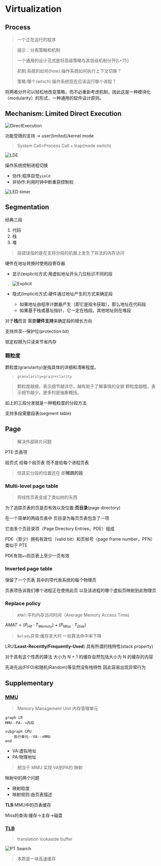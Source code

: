 # Virtualization

## Process

>   一个正在运行的程序

>提示：分离策略和机制
>
>一个通用的设计范式是将高级策略与其低级机制分开[L+75]
>
>机制:系统的如何(how):操作系统如何执行上下文切换？
>
>策略:哪个(which):操作系统现在应该运行哪个进程？

将两者分开可以轻松地改变策略，而不必重新考虑机制，因此这是一种模块化（modularity）的形式，一种通用的软件设计原则。

## Mechanism: Limited Direct Execution

![DirectExecution](Virtualization.assets/image-20210617233021757.png)

功能受限的支持 -> user(limited)/kernel mode

>   System Call=Process Call + trap(mode switch)

![LDE](Virtualization.assets/image-20210617234942555.png)

操作系统控制进程切换

-   协作:程序自觉`yield`
-   非协作:利用时钟中断重获控制权

![LED-timer](Virtualization.assets/image-20210618001545775.png)



## Segmentation

经典三段

1.  代码
2.  栈
3.  堆

>   段错误指的是在支持分段的机器上发生了非法的内存访问



硬件在地址转换时使用段寄存器

-   显示(explicit)方式:用虚拟地址开头几位标识不同的段

    ![Explicit](Virtualization.assets/image-20210624144454552.png)

-   隐式(Implicit)方式:硬件通过地址产生的方式来确定段

    -   如果地址由程序计数器产生（即它是指令获取），那么地址在代码段
    -   如果基于栈或基址指针，它一定在栈段。其他地址则在堆段



对于**栈**而言 需要**硬件支持**来确定段的增长方向



支持共享--保护位(protection bit)

锁定权限为只读来节省内存

### 颗粒度

颗粒度(granularity)是指具体的详细和清晰程度。

>   `granularity=grain+clarity`

>   颗粒度越细，表示细节越详尽，越有助于了解事情的全貌
>   颗粒度越粗，表示细节越少，更多的是抽象概括。



如上的三段分发就是一种粗粒度的分段方法

支持多段需要段表(segment table)

## Page

>   解决外部碎片问题

PTE:页表项

段页式 给每个段页表 而不是给每个进程页表

>   但其实分段的位置还在 即**稀疏的段**

### Multi-level page table

>   将线性页表变成了类似树的东西

为了追踪页表的页是否有效以及位置:**页目录**(page directory)

在一个简单的两级页表中 页目录为每页页表包含了一项

它由多个页目录项（Page Directory Entries，PDE）组成

PDE（至少）拥有有效位（valid bit）和页帧号（page frame number，PFN） 类似于 PTE

PDE有效`=>`则页表上至少一页有效

### Inverted page table

保留了一个页表 其中的项代表系统的每个物理页

页表项告诉我们哪个进程正在使用此页 以及该进程的哪个虚拟页映射到此物理页

### Replace policy

>   `AMAT`:平均内存访问时间（Average Memory Access Time)

$AMAT=(P_{Hit}\cdot T_{Memory})+(P_{Miss}\cdot T_{Disk})$

>   `Belady`异常:缓存变大时 一些算法命中率下降

LRU(**Least-Recently/Frequently-Used**) 具有所谓的栈特性(stack property)

对于具有这个性质的算法 大小为 N + 1 的缓存自然包括大小为 N 的缓存的内容

先进先出(FIFO)和随机(Random)等显然没有栈特性 因此容易出现异常行为

## Supplementary

### [MMU](https://zhuanlan.zhihu.com/p/73696670)

>   Memory Management Unit 内存管理单元

```mermaid
graph LR
MMU--PA-->内存

subgraph CPU
	执行单元--VA-->MMU
end
```

-   VA:虚拟地址
-   PA:物理地址

>   相当于 MMU 实现 VA到PA的 映射

映射中的两个问题

-   映射粒度
-   映射规则:由页表描述



**TLB**:MMU中的页表缓存



Miss的查询:缓存->主存->磁盘

### [TLB](https://zhuanlan.zhihu.com/p/108425561)

>   translation lookaside buffer

![PT Search](https://pic4.zhimg.com/v2-70f03a91b02fe51cced8cb57fa30d84b_r.jpg "页表查询")

>   本质是一块高速缓存

